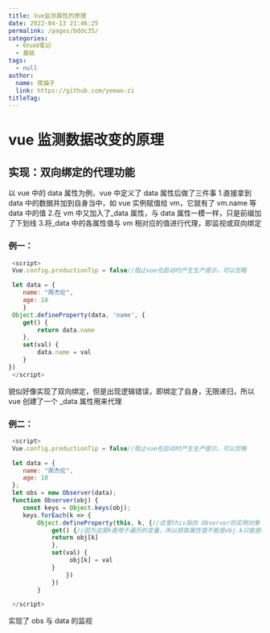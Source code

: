 ```yaml
---
title: Vue监测属性的原理
date: 2022-04-13 21:46:25
permalink: /pages/bddc35/
categories: 
  - 《Vue》笔记
  - 基础
tags: 
  - null
author: 
  name: 夜猫子
  link: https://github.com/yemao-zi
titleTag: 
---
```


# vue 监测数据改变的原理

## 实现：双向绑定的代理功能

以 vue 中的 data 属性为例，vue 中定义了 data 属性后做了三件事 1.直接拿到 data 中的数据并加到自身当中，如 vue 实例赋值给 vm，它就有了 vm.name 等 data 中的值 2.在 vm 中又加入了\_data 属性，与 data 属性一模一样，只是前缀加了下划线 3.将\_data 中的各属性值与 vm 相对应的值进行代理，即监视或双向绑定

### 例一：

```javascript
 <script>
 Vue.config.productionTip = false//阻止vue在启动时产生生产提示，可以忽略

 let data = {
    name: "周杰伦",
    age: 18
    }
 Object.defineProperty(data, 'name', {
    get() {
        return data.name
    },
    set(val) {
        data.name = val
    }
})
 </script>
```

貌似好像实现了双向绑定，但是出现逻辑错误，即绑定了自身，无限递归，所以 vue 创建了一个 _data 属性用来代理

### 例二：

```javascript
 <script>
 Vue.config.productionTip = false//阻止vue在启动时产生生产提示，可以忽略

 let data = {
    name: "周杰伦",
    age: 18
 };
 let obs = new Observer(data);
 function Observer(obj) {
    const keys = Object.keys(obj);
    keys.forEach(k => {
        Object.defineProperty(this, k, {//这里this指向 Observer的实例对象
            get() {//因为这里k是用于遍历的变量，所以获取属性值不能是obj.k只能是obj[k]的形式
            return obj[k]
            },
            set(val) {
                 obj[k] = val
            }
                })
            })
        }

 </script>
```

实现了 obs 与 data 的监视

